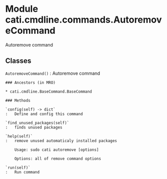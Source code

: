 Module cati.cmdline.commands.AutoremoveCommand
==============================================
Autoremove command

Classes
-------

`AutoremoveCommand()`
:   Autoremove command

    ### Ancestors (in MRO)

    * cati.cmdline.BaseCommand.BaseCommand

    ### Methods

    `config(self) ‑> dict`
    :   Define and config this command

    `find_unused_packages(self)`
    :   finds unused packages

    `help(self)`
    :   remove unused automaticaly installed packages
        
        Usage: sudo cati autoremove [options]
        
        Options: all of remove command options

    `run(self)`
    :   Run command
